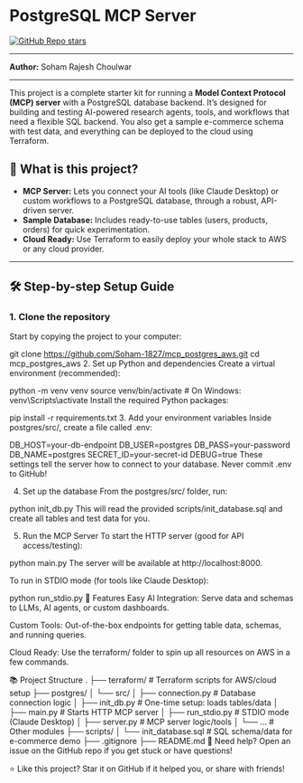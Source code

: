 # PostgreSQL MCP Server

[![GitHub Repo stars](https://img.shields.io/github/stars/Soham-1827/mcp_postgres_aws?style=social)](https://github.com/Soham-1827/mcp_postgres_aws)

---

**Author:** Soham Rajesh Choulwar

---

This project is a complete starter kit for running a **Model Context Protocol (MCP) server** with a PostgreSQL database backend. It’s designed for building and testing AI-powered research agents, tools, and workflows that need a flexible SQL backend. You also get a sample e-commerce schema with test data, and everything can be deployed to the cloud using Terraform.

## 🌟 What is this project?

- **MCP Server:** Lets you connect your AI tools (like Claude Desktop) or custom workflows to a PostgreSQL database, through a robust, API-driven server.
- **Sample Database:** Includes ready-to-use tables (users, products, orders) for quick experimentation.
- **Cloud Ready:** Use Terraform to easily deploy your whole stack to AWS or any cloud provider.

---

## 🛠️ Step-by-step Setup Guide

### 1. **Clone the repository**

Start by copying the project to your computer:

git clone https://github.com/Soham-1827/mcp_postgres_aws.git
cd mcp_postgres_aws
2. Set up Python and dependencies
Create a virtual environment (recommended):


python -m venv venv
source venv/bin/activate       # On Windows: venv\Scripts\activate
Install the required Python packages:


pip install -r requirements.txt
3. Add your environment variables
Inside postgres/src/, create a file called .env:


DB_HOST=your-db-endpoint
DB_USER=postgres
DB_PASS=your-password
DB_NAME=postgres
SECRET_ID=your-secret-id
DEBUG=true
These settings tell the server how to connect to your database.
Never commit .env to GitHub!

4. Set up the database
From the postgres/src/ folder, run:


python init_db.py
This will read the provided scripts/init_database.sql and create all tables and test data for you.

5. Run the MCP Server
To start the HTTP server (good for API access/testing):



python main.py
The server will be available at http://localhost:8000.

To run in STDIO mode (for tools like Claude Desktop):


python run_stdio.py
🧩 Features
Easy AI Integration: Serve data and schemas to LLMs, AI agents, or custom dashboards.

Custom Tools: Out-of-the-box endpoints for getting table data, schemas, and running queries.

Cloud Ready: Use the terraform/ folder to spin up all resources on AWS in a few commands.

📚 Project Structure
.
├── terraform/              # Terraform scripts for AWS/cloud setup
├── postgres/
│   └── src/
│       ├── connection.py   # Database connection logic
│       ├── init_db.py      # One-time setup: loads tables/data
│       ├── main.py         # Starts HTTP MCP server
│       ├── run_stdio.py    # STDIO mode (Claude Desktop)
│       ├── server.py       # MCP server logic/tools
│       └── ...             # Other modules
├── scripts/
│   └── init_database.sql   # SQL schema/data for e-commerce demo
├── .gitignore
├── README.md
💬 Need help?
Open an issue on the GitHub repo if you get stuck or have questions!

⭐️ Like this project?
Star it on GitHub if it helped you, or share with friends!
